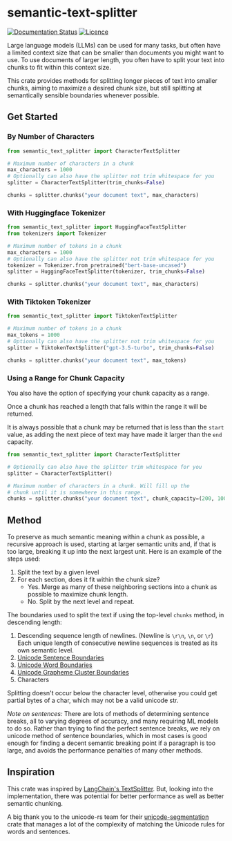 # semantic-text-splitter

[![Documentation Status](https://readthedocs.org/projects/semantic-text-splitter/badge/?version=stable)](https://semantic-text-splitter.readthedocs.io/en/latest/?badge=latest) [![Licence](https://img.shields.io/crates/l/text-splitter)](https://github.com/benbrandt/text-splitter/blob/main/LICENSE.txt)

Large language models (LLMs) can be used for many tasks, but often have a limited context size that can be smaller than documents you might want to use. To use documents of larger length, you often have to split your text into chunks to fit within this context size.

This crate provides methods for splitting longer pieces of text into smaller chunks, aiming to maximize a desired chunk size, but still splitting at semantically sensible boundaries whenever possible.

## Get Started

### By Number of Characters

```python
from semantic_text_splitter import CharacterTextSplitter

# Maximum number of characters in a chunk
max_characters = 1000
# Optionally can also have the splitter not trim whitespace for you
splitter = CharacterTextSplitter(trim_chunks=False)

chunks = splitter.chunks("your document text", max_characters)
```

### With Huggingface Tokenizer

```python
from semantic_text_splitter import HuggingFaceTextSplitter
from tokenizers import Tokenizer

# Maximum number of tokens in a chunk
max_characters = 1000
# Optionally can also have the splitter not trim whitespace for you
tokenizer = Tokenizer.from_pretrained("bert-base-uncased")
splitter = HuggingFaceTextSplitter(tokenizer, trim_chunks=False)

chunks = splitter.chunks("your document text", max_characters)
```

### With Tiktoken Tokenizer

```python
from semantic_text_splitter import TiktokenTextSplitter

# Maximum number of tokens in a chunk
max_tokens = 1000
# Optionally can also have the splitter not trim whitespace for you
splitter = TiktokenTextSplitter("gpt-3.5-turbo", trim_chunks=False)

chunks = splitter.chunks("your document text", max_tokens)
```

### Using a Range for Chunk Capacity

You also have the option of specifying your chunk capacity as a range.

Once a chunk has reached a length that falls within the range it will be returned.

It is always possible that a chunk may be returned that is less than the `start` value, as adding the next piece of text may have made it larger than the `end` capacity.

```python
from semantic_text_splitter import CharacterTextSplitter

# Optionally can also have the splitter trim whitespace for you
splitter = CharacterTextSplitter()

# Maximum number of characters in a chunk. Will fill up the
# chunk until it is somewhere in this range.
chunks = splitter.chunks("your document text", chunk_capacity=(200, 1000))
```

## Method

To preserve as much semantic meaning within a chunk as possible, a recursive approach is used, starting at larger semantic units and, if that is too large, breaking it up into the next largest unit. Here is an example of the steps used:

1. Split the text by a given level
2. For each section, does it fit within the chunk size?
   - Yes. Merge as many of these neighboring sections into a chunk as possible to maximize chunk length.
   - No. Split by the next level and repeat.

The boundaries used to split the text if using the top-level `chunks` method, in descending length:

1. Descending sequence length of newlines. (Newline is `\r\n`, `\n`, or `\r`) Each unique length of consecutive newline sequences is treated as its own semantic level.
2. [Unicode Sentence Boundaries](https://www.unicode.org/reports/tr29/#Sentence_Boundaries)
3. [Unicode Word Boundaries](https://www.unicode.org/reports/tr29/#Word_Boundaries)
4. [Unicode Grapheme Cluster Boundaries](https://www.unicode.org/reports/tr29/#Grapheme_Cluster_Boundaries)
5. Characters

Splitting doesn't occur below the character level, otherwise you could get partial bytes of a char, which may not be a valid unicode str.

_Note on sentences:_ There are lots of methods of determining sentence breaks, all to varying degrees of accuracy, and many requiring ML models to do so. Rather than trying to find the perfect sentence breaks, we rely on unicode method of sentence boundaries, which in most cases is good enough for finding a decent semantic breaking point if a paragraph is too large, and avoids the performance penalties of many other methods.

## Inspiration

This crate was inspired by [LangChain's TextSplitter](https://python.langchain.com/en/latest/modules/indexes/text_splitters/examples/recursive_text_splitter.html). But, looking into the implementation, there was potential for better performance as well as better semantic chunking.

A big thank you to the unicode-rs team for their [unicode-segmentation](https://crates.io/crates/unicode-segmentation) crate that manages a lot of the complexity of matching the Unicode rules for words and sentences.
